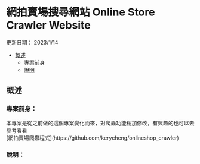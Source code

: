 # 網拍賣場搜尋網站 Online Store Crawler Website
更新日期： 2023/1/14

* [概述](#overview)  
  * [專案前身](#previous)
  * [說明](#illustrate)

<h2 id="overview">概述</h2>

<h3 id="previous">專案前身：</h3>
本專案是從之前做的這個專案變化而來，對爬蟲功能稍加修改，有興趣的也可以去參考看看<br>
[網拍賣場爬蟲程式](https://github.com/kerycheng/onlineshop_crawler)

<h3 id="illustrate">說明：</h3>
